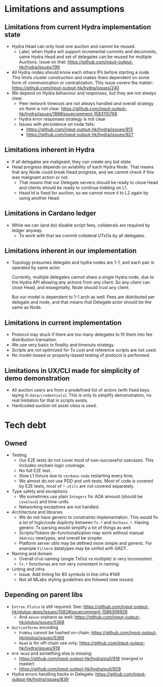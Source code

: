 # Limitations and assumptions

## Limitations from current Hydra implementation state

* Hydra Head can only host one auction and cannot be reused.
  * Later, when Hydra will support incremental commits and decommits,
    same Hydra Head and set of delegates can be reused
    for multiple Auctions.
    Issue on that: https://github.com/input-output-hk/hydra/issues/199
* All Hydra nodes should know each others IPs before starting a node.
  This limits cluster construction and makes them dependent
  on some form of communication or centralization.
  This issue covers the matter:
  https://github.com/input-output-hk/hydra/issues/240
* We depend on Hydra behaviour and responses, but they are not always clear.
  * Peer network timeouts are not always handled
    and overall strategy on them is not clear.
    https://github.com/input-output-hk/hydra/issues/188#issuecomment-1583110768
  * Hydra error responses strategy is not clear
  * Issues with persistence on node fails:
    * https://github.com/input-output-hk/hydra/issues/913
    * https://github.com/input-output-hk/hydra/issues/927

## Limitations inherent in Hydra

* If all delegates are malignant, they can create any bid state.
* Head progress depends on aviability of each Hydra Node.
  That means that any Node could break Head progress,
  and we cannot check if this was malignant action or not.
    * That means that our Delegate servers should be ready
      to close Head and clients should be ready to continue bidding on L1.
    * Head Id is fixed for auction, so we cannot move it to L2 again
      by using another Head.

## Limitations in Cardano ledger

* While we can (and do) disable script fees, collaterals are required by ledger anyway.
  * To work with that we commit collateral UTxOs by all delegates.

## Limitations inherent in our implementation

* Topology presumes delegate and hydra nodes are 1-1,
  and each pair is operated by same actor.

  Currently, multiple delegates cannot share a single Hydra node,
  due to the Hydra API allowing any actions from any client.
  So any client can close Head, and essegintally,
  Node should trust any client.

  But our model is dependent to 1-1 arch as well.
  Fees are distributed per delegate and node, and that means that
  Delegate actor should be the same as Node.

## Limitations in current implementation

* Protocol may stuck if there are too many delegates
  to fit them into fee distribution transation.
* We use very basic tx finality and timeouts strategy.
* Scripts are not optimized for Tx cost
  and reference scripts are not used.
* No model-based or property-based testing of protocol is performed.

## Limitations in UX/CLI made for simplicity of demo demonstration

* All auction users are from a predefined list of actors
  (with fixed keys laying in `data/credentials`).
  This is only to simplify demonstration,
  no real limitation for that in scripts exists.
* Hardcoded auction lot asset class is used.

# Tech debt

## Owned


* Testing
  * Our E2E tests do not cover most of non-succeseful usecases.
    This includes onchain logic coverage.
  * No full E2E test.
  * Slow L1 fixture due to `cardano-node` restarting every time.
  * We almost do not use PDD and unit-tests.
    Most of code is covered by E2E tests,
    most of `*-utils` are not covered separately.
* Type safety and exceptions
  * We sometimes use plain `Integers`
  for ADA amount (should be `Lovelace`) and time-units.
  * Networking exceptions are not handled.
* Architecture and libraries
  * We do not have generic tx constraints implementation.
    This would fix a lot of logic/code duplicity
    between `Tx.*` and `OnChain.*`.
    Having generic Tx parsing would simplify a lot of things as well.
  * Scripts/Tokens de-functionalization may work
    without manual `XAdress` newtypes, and overall be simpler.
  * Platform server utils may be defined more simple and generic.
    For example `Filter`s datatypes may be unifed with GADT.
* Naming and domain
  * Overall `UTxO` naming (single TxOut vs multiple) is very inconsistent.
  * `Tx.*` functionas are not very consistent in naming.
* Linting and infra
  * Issue: Add linting for 80 symbols in line infra #149
  * Not all MLabs styling guidelines are folowed (see issues)

## Depending on parent libs

* `Extras.Plutus` is still required.
  See: https://github.com/input-output-hk/plutus-apps/issues/1082#issuecomment-1586306926
  * And `aeson` orphans as well:
    https://github.com/input-output-hk/plutus/issues/5368
* `AuctionTerms` encoding
  * `PubKey` cannot be hashed on-chain:
    https://github.com/input-output-hk/plutus/issues/5369
  * `Head` is for off-chain use only:
    https://github.com/input-output-hk/hydra/issues/919
* `Ord Head` and something else is missing:
  * https://github.com/input-output-hk/hydra/pull/918 (merged in master)
  * https://github.com/input-output-hk/hydra/pull/929
* Hydra errors handling hacks in Delegate:
  https://github.com/input-output-hk/hydra/issues/839
